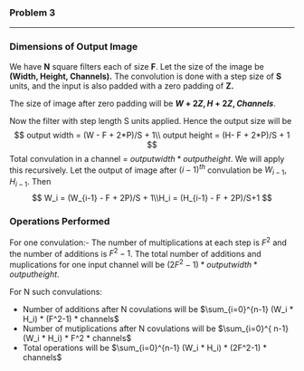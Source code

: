 ### Problem 3

------

### Dimensions of Output Image

We have **N** square filters each of size **F**. Let the size of the image be **(Width, Height, Channels).** The
convolution is done with a step size of **S** units, and the input is also padded with a zero padding
of **Z.**

The size of image after zero padding will be **$W + 2Z, H + 2Z, Channels$**.

Now the filter with step length S units applied. Hence the output size will be
$$
output width = (W - F + 2*P)/S + 1\\
output height = (H- F + 2*P)/S + 1
$$
Total convulation in a channel = $outputwidth * outputheight$.
We will apply this recursively. Let the output of image after $(i-1)^{th}$ convulation be $W_{i-1},H_{i-1}$. Then
$$
W_i = (W_{i-1} - F + 2P)/S + 1\\H_i = (H_{i-1} - F + 2P)/S+1
$$
### Operations Performed

For one convulation:- The number of multiplications at each step is $F^2$ and the number of additions is $F^2-1$. The total number of additions and muplications for one input channel will be $(2F^2 -1) * outputwidth * outputheight$.

For N such convulations:

- Number of additions after N covulations will be $\sum_{i=0}^{n-1} (W_i * H_i) * (F^2-1) * channels$ 
- Number of mutiplications after N covulations will be $\sum_{i=0}^{ n-1}  (W_i * H_i) * F^2 * channels$
- Total operations will be $\sum_{i=0}^{n-1} (W_i * H_i) * (2F^2-1) * channels$ 